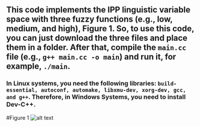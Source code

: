 ## This code implements the IPP linguistic variable space with three fuzzy functions (e.g., low, medium, and high), Figure 1. So, to use this code, you can just download the three files and place them in a folder. After that, compile the `main.cc` file (e.g., `g++ main.cc -o main`) and run it, for example, `./main`.
### In Linux systems, you need the following libraries: `build-essential, autoconf, automake, libxmu-dev, xorg-dev, gcc, and g++`. Therefore, in Windows Systems, you need to install Dev-C++.

#Figure 1
![alt text](https://github.com/dioxfile/Book_Fuzzy/edit/main/Chapter-1/IPP.jpeg)

